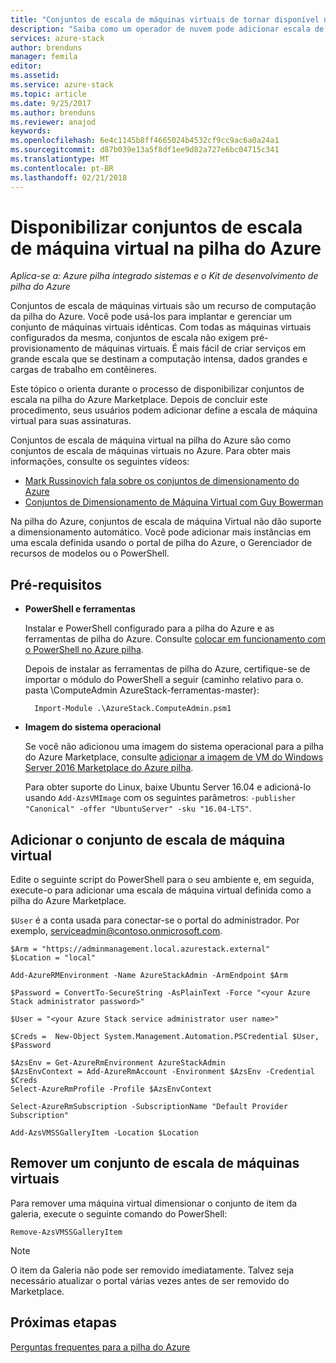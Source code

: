 ```yaml
---
title: "Conjuntos de escala de máquinas virtuais de tornar disponível na pilha do Azure | Microsoft Docs"
description: "Saiba como um operador de nuvem pode adicionar escala de máquinas virtuais para a pilha do Azure Marketplace"
services: azure-stack
author: brenduns
manager: femila
editor: 
ms.assetid: 
ms.service: azure-stack
ms.topic: article
ms.date: 9/25/2017
ms.author: brenduns
ms.reviewer: anajod
keywords: 
ms.openlocfilehash: 6e4c1145b8ff4665024b4532cf9cc9ac6a0a24a1
ms.sourcegitcommit: d87b039e13a5f8df1ee9d82a727e6bc04715c341
ms.translationtype: MT
ms.contentlocale: pt-BR
ms.lasthandoff: 02/21/2018
---
```

# <a name="make-virtual-machine-scale-sets-available-in-azure-stack"></a>Disponibilizar conjuntos de escala de máquina virtual na pilha do Azure

*Aplica-se a: Azure pilha integrado sistemas e o Kit de desenvolvimento de pilha do Azure*

Conjuntos de escala de máquinas virtuais são um recurso de computação da pilha do Azure. Você pode usá-los para implantar e gerenciar um conjunto de máquinas virtuais idênticas. Com todas as máquinas virtuais configurados da mesma, conjuntos de escala não exigem pré-provisionamento de máquinas virtuais. É mais fácil de criar serviços em grande escala que se destinam a computação intensa, dados grandes e cargas de trabalho em contêineres.

Este tópico o orienta durante o processo de disponibilizar conjuntos de escala na pilha do Azure Marketplace. Depois de concluir este procedimento, seus usuários podem adicionar define a escala de máquina virtual para suas assinaturas.

Conjuntos de escala de máquina virtual na pilha do Azure são como conjuntos de escala de máquinas virtuais no Azure. Para obter mais informações, consulte os seguintes vídeos:
* [Mark Russinovich fala sobre os conjuntos de dimensionamento do Azure](https://channel9.msdn.com/Blogs/Regular-IT-Guy/Mark-Russinovich-Talks-Azure-Scale-Sets/)
* [Conjuntos de Dimensionamento de Máquina Virtual com Guy Bowerman](https://channel9.msdn.com/Shows/Cloud+Cover/Episode-191-Virtual-Machine-Scale-Sets-with-Guy-Bowerman)

Na pilha do Azure, conjuntos de escala de máquina Virtual não dão suporte a dimensionamento automático. Você pode adicionar mais instâncias em uma escala definida usando o portal de pilha do Azure, o Gerenciador de recursos de modelos ou o PowerShell.

## <a name="prerequisites"></a>Pré-requisitos
* **PowerShell e ferramentas**

   Instalar e PowerShell configurado para a pilha do Azure e as ferramentas de pilha do Azure. Consulte [colocar em funcionamento com o PowerShell no Azure pilha](azure-stack-powershell-configure-quickstart.md).

   Depois de instalar as ferramentas de pilha do Azure, certifique-se de importar o módulo do PowerShell a seguir (caminho relativo para o. pasta \ComputeAdmin AzureStack-ferramentas-master):

        Import-Module .\AzureStack.ComputeAdmin.psm1

* **Imagem do sistema operacional**

   Se você não adicionou uma imagem do sistema operacional para a pilha do Azure Marketplace, consulte [adicionar a imagem de VM do Windows Server 2016 Marketplace do Azure pilha](azure-stack-add-default-image.md).

   Para obter suporte do Linux, baixe Ubuntu Server 16.04 e adicioná-lo usando ```Add-AzsVMImage``` com os seguintes parâmetros: ```-publisher "Canonical" -offer "UbuntuServer" -sku "16.04-LTS"```.

## <a name="add-the-virtual-machine-scale-set"></a>Adicionar o conjunto de escala de máquina virtual

Edite o seguinte script do PowerShell para o seu ambiente e, em seguida, execute-o para adicionar uma escala de máquina virtual definida como a pilha do Azure Marketplace. 

``$User`` é a conta usada para conectar-se o portal do administrador. Por exemplo, serviceadmin@contoso.onmicrosoft.com.

```
$Arm = "https://adminmanagement.local.azurestack.external"
$Location = "local"

Add-AzureRMEnvironment -Name AzureStackAdmin -ArmEndpoint $Arm

$Password = ConvertTo-SecureString -AsPlainText -Force "<your Azure Stack administrator password>"

$User = "<your Azure Stack service administrator user name>"

$Creds =  New-Object System.Management.Automation.PSCredential $User, $Password

$AzsEnv = Get-AzureRmEnvironment AzureStackAdmin
$AzsEnvContext = Add-AzureRmAccount -Environment $AzsEnv -Credential $Creds
Select-AzureRmProfile -Profile $AzsEnvContext

Select-AzureRmSubscription -SubscriptionName "Default Provider Subscription"

Add-AzsVMSSGalleryItem -Location $Location
```

## <a name="remove-a-virtual-machine-scale-set"></a>Remover um conjunto de escala de máquinas virtuais

Para remover uma máquina virtual dimensionar o conjunto de item da galeria, execute o seguinte comando do PowerShell:

    Remove-AzsVMSSGalleryItem

> [!NOTE]
> O item da Galeria não pode ser removido imediatamente. Talvez seja necessário atualizar o portal várias vezes antes de ser removido do Marketplace.


## <a name="next-steps"></a>Próximas etapas
[Perguntas frequentes para a pilha do Azure](azure-stack-faq.md)

